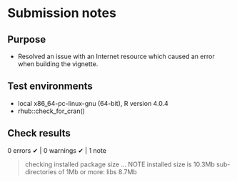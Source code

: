 # Submission notes

## Purpose

* Resolved an issue with an Internet resource which caused an error when building the vignette.  
  

## Test environments
* local x86_64-pc-linux-gnu (64-bit), R version 4.0.4
* rhub::check_for_cran()

## Check results
0 errors ✔ | 0 warnings ✔ | 1 note 

> checking installed package size ... NOTE
    installed size is 10.3Mb
    sub-directories of 1Mb or more:
      libs   8.7Mb


